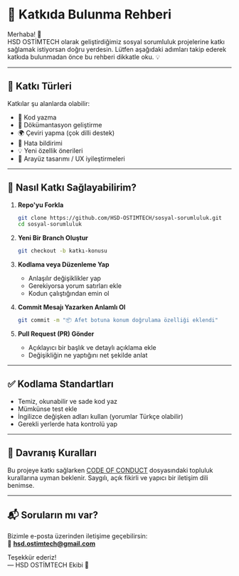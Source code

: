 # 🤝 Katkıda Bulunma Rehberi

Merhaba! 👋  
HSD OSTİMTECH olarak geliştirdiğimiz sosyal sorumluluk projelerine katkı sağlamak istiyorsan doğru yerdesin. Lütfen aşağıdaki adımları takip ederek katkıda bulunmadan önce bu rehberi dikkatle oku. 💡

---

## 🧾 Katkı Türleri

Katkılar şu alanlarda olabilir:

- 🔧 Kod yazma
- 📝 Dökümantasyon geliştirme
- 🌍 Çeviri yapma (çok dilli destek)
- 🐛 Hata bildirimi
- 💡 Yeni özellik önerileri
- 🎨 Arayüz tasarımı / UX iyileştirmeleri

---

## 🔨 Nasıl Katkı Sağlayabilirim?

1. **Repo'yu Forkla**
    ```bash
    git clone https://github.com/HSD-OSTIMTECH/sosyal-sorumluluk.git
    cd sosyal-sorumluluk
    ```

2. **Yeni Bir Branch Oluştur**
    ```bash
    git checkout -b katkı-konusu
    ```

3. **Kodlama veya Düzenleme Yap**
    - Anlaşılır değişiklikler yap
    - Gerekiyorsa yorum satırları ekle
    - Kodun çalıştığından emin ol

4. **Commit Mesajı Yazarken Anlamlı Ol**
    ```bash
    git commit -m "📦 Afet botuna konum doğrulama özelliği eklendi"
    ```

5. **Pull Request (PR) Gönder**
    - Açıklayıcı bir başlık ve detaylı açıklama ekle
    - Değişikliğin ne yaptığını net şekilde anlat

---

## ✅ Kodlama Standartları

- Temiz, okunabilir ve sade kod yaz
- Mümkünse test ekle
- İngilizce değişken adları kullan (yorumlar Türkçe olabilir)
- Gerekli yerlerde hata kontrolü yap

---

## 🚨 Davranış Kuralları

Bu projeye katkı sağlarken [CODE OF CONDUCT](./CODE_OF_CONDUCT.md) dosyasındaki topluluk kurallarına uyman beklenir. Saygılı, açık fikirli ve yapıcı bir iletişim dili benimse.

---

## 📬 Soruların mı var?

Bizimle e-posta üzerinden iletişime geçebilirsin:  
📧 **hsd.ostimtech@gmail.com**

Teşekkür ederiz!  
— HSD OSTİMTECH Ekibi 🌱
